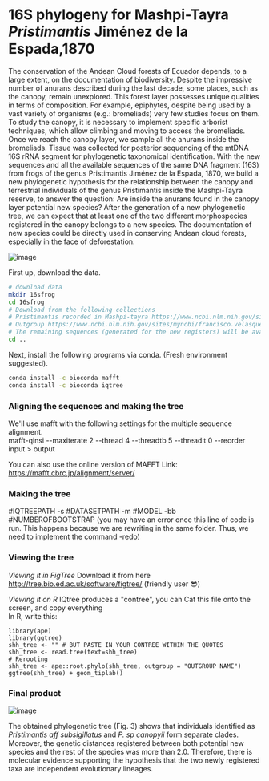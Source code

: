 # 16S phylogeny for Mashpi-Tayra *Pristimantis* Jiménez de la Espada,1870
The conservation of the Andean Cloud forests of Ecuador depends, to a large extent, on the documentation of biodiversity. Despite the impressive number of anurans described during the last decade, some places, such as the canopy, remain unexplored. This forest layer possesses unique qualities in terms of composition. For example, epiphytes, despite being used by a vast variety of organisms (e.g.: bromeliads) very few studies focus on them.  To study the canopy, it is necessary to implement specific arborist techniques, which allow climbing and moving to access the bromeliads. Once we reach the canopy layer, we sample all the anurans inside the bromeliads. Tissue was collected for posterior sequencing of the mtDNA 16S rRNA segment for phylogenetic taxonomical identification. With the new sequences and all the available sequences of the same DNA fragment (16S) from frogs of the genus Pristimantis Jiménez de la Espada, 1870, we build a new phylogenetic hypothesis for the relationship between the canopy and terrestrial individuals of the genus Pristimantis inside the Mashpi-Tayra reserve, to answer the question: Are inside the anurans found in the canopy layer potential new species? After the generation of a new phylogenetic tree, we can expect that at least one of the two different morphospecies registered in the canopy belongs to a new species. The documentation of new species could be directly used in conserving Andean cloud forests, especially in the face of deforestation.

![image](https://github.com/FranciscoV-E/16S-Mashpi-Pristimantis-Frogs/assets/57726892/08eb7700-074e-41b8-8c45-d9c2a8201172)

First up, download the data.

```bash
# download data
mkdir 16sfrog
cd 16sfrog
# Download from the following collections
# Pristimantis recorded in Mashpi-tayra https://www.ncbi.nlm.nih.gov/sites/myncbi/francisco.velasquez.2/collections/63500314/public/ 
# Outgroup https://www.ncbi.nlm.nih.gov/sites/myncbi/francisco.velasquez.2/collections/63510721/public/
# The remaining sequences (generated for the new registers) will be available in GenBank once they are published  
cd ..
```

Next, install the following programs via conda. (Fresh environment suggested).

```bash
conda install -c bioconda mafft
conda install -c bioconda iqtree
```

### Aligning the sequences and making the tree  

We'll use mafft with the following settings for the multiple sequence alignment.  
mafft-qinsi --maxiterate 2 --thread 4 --threadtb 5 --threadit 0 --reorder input > output

You can also use the online version of MAFFT 
Link: https://mafft.cbrc.jp/alignment/server/

### Making the tree  

#IQTREEPATH -s #DATASETPATH -m #MODEL -bb #NUMBEROFBOOTSTRAP 
(you may have an error once this line of code is run. This happens because we are rewriting in the same folder. Thus, we need to implement the command -redo)

### Viewing the tree  

*Viewing it in FigTree*
Download it from here http://tree.bio.ed.ac.uk/software/figtree/ (friendly user 😎)

*Viewing it on R*
IQtree produces a "contree", you can Cat this file onto the screen, and copy everything      
In R, write this:

    library(ape)
    library(ggtree)
    shh_tree <- "" # BUT PASTE IN YOUR CONTREE WITHIN THE QUOTES
    shh_tree <- read.tree(text=shh_tree)
    # Rerooting
    shh_tree <- ape::root.phylo(shh_tree, outgroup = "OUTGROUP NAME")
    ggtree(shh_tree) + geom_tiplab() 

### Final product 
![image](https://github.com/FranciscoV-E/16S-Mashpi-Pristimantis-Frogs/assets/57726892/6f9f1bd2-48e6-42aa-888b-ef9d0a934c98)

The obtained phylogenetic tree (Fig. 3) shows that individuals identified as *Pristimantis aff subsigillatus* and *P. sp canopyii* form separate clades. Moreover, the genetic distances registered between both potential new species and the rest of the species was more than 2.0. Therefore, there is molecular evidence supporting the hypothesis that the two newly registered taxa are independent evolutionary lineages.

